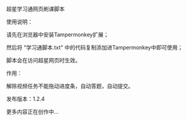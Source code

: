 超星学习通网页刷课脚本

使用说明：

请先在浏览器中安装Tampermonkey扩展；

然后将 "学习通脚本.txt" 中的代码复制添加进Tampermonkey中即可使用；

脚本会在访问超星网页时生效。

作用：

解除视频任务不能拖动进度条，自动答题，自动提交。

发布版本：1.2.4

更多内容正在创作中...
